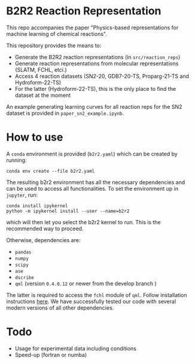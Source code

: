 # B2R2 Reaction Representation

This repo accompanies the paper "Physics-based representations for machine learning of chemical reactions".

This repository provides the means to:
- Generate the B2R2 reaction representations (in `src/reaction_reps`)
- Generate reaction representations from molecular representations (SLATM, FCHL, etci.)
- Access 4 reaction datasets (SN2-20, GDB7-20-TS, Proparg-21-TS and Hydroform-22-TS)
- For the latter (Hydroform-22-TS), this is the only place to find the dataset at the moment

An example generating learning curves for all reaction reps for the SN2 dataset is provided in `paper_sn2_example.ipynb`. 


# How to use

A `conda` environment is provided (`b2r2.yaml`) which can be created by running:

```conda env create --file b2r2.yaml```

The resulting b2r2 environment has all the necessary dependencies and can be used to access all functionalities. To set the environment up in `jupyter`, run:

```
conda install ipykernel
python -m ipykernel install --user --name=b2r2
```

which will then let you select the b2r2 kernel to run. This is the recommended way to proceed.

Otherwise, dependencies are:
- `pandas`
- `numpy`
- `scipy`
- `ase`
- `dscribe`
- `qml` (version  `0.4.0.12` or newer from the develop branch )

The latter is required to access the `fchl` module of `qml`. Follow installation instructions [here](http://www.qmlcode.org/installation.html).
We have successfully tested our code with several modern versions of all other dependencies.


# Todo

- Usage for experimental data including conditions
- Speed-up (fortran or numba)
